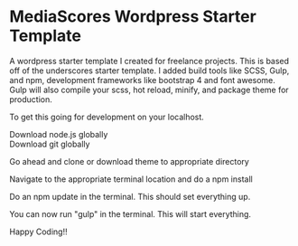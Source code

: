 # MediaScores Wordpress Starter Template
A wordpress starter template I created for freelance projects.  This is based off of the underscores starter template. I added build tools like SCSS, Gulp, and npm, development frameworks like bootstrap 4 and font awesome.  Gulp will also compile your scss, hot reload, minify, and package theme for production.  

To get this going for development on your localhost.

Download node.js globally  
Download git globally

Go ahead and clone or download theme to appropriate directory  

Navigate to the appropriate terminal location and do a npm install

Do an npm update in the terminal. This should set everything up.

You can now run "gulp" in the terminal. This will start everything.

Happy Coding!!


